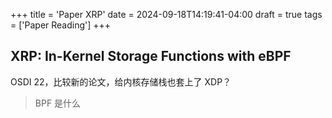 +++
title = 'Paper XRP'
date = 2024-09-18T14:19:41-04:00
draft = true
tags = ['Paper Reading']
+++

## XRP: In-Kernel Storage Functions with eBPF

OSDI 22，比较新的论文，给内核存储栈也套上了 XDP？

> BPF 是什么
